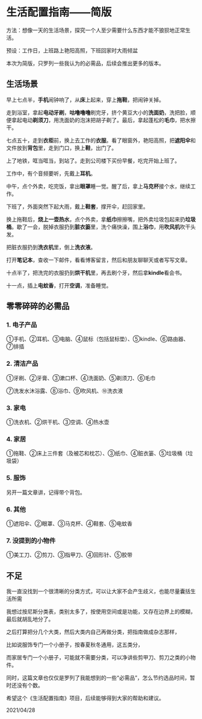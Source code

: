 # 生活配置指南——简版

方法：想像一天的生活场景，探究一个人至少需要什么东西才能不狼狈地正常生活。

预设：工作日，上班路上艳阳高照，下班回家时大雨倾盆

本次为简版，只罗列一些我认为的必需品，后续会推出更多的版本。

## 生活场景

早上七点半，**手机**闹钟响了，从**床**上起来，穿上**拖鞋**，把闹钟关掉。

走到浴室，拿起**电动牙刷**，**咕噜噜噜**刷完牙，挤个黄豆大小的**洗面奶**，洗把脸，顺便拿起电动**剃须刀**，用洗面奶的泡沫把胡子剃了。最后，拿起蓬松的**毛巾**，把水擦干。

七点五十，走到**衣柜**前，换上去工作的**衣服**。看了眼窗外，艳阳高照，把**遮阳伞**和文件放到**背包**里，走到门口，换上**鞋**，出门了。

上了地铁，哐当哐当，到站了。走到公司楼下买份早餐，吃完开始上班了。

工作中，有个音频要听，先戴上**耳机**。

中午，点个外卖，吃完饭，拿出**眼罩**睡一觉。醒了后，拿上**马克杯**接个水，继续工作。

下班了，外面突然下起大雨，戴上**鞋套**，撑开伞，赶回家里。

换上拖鞋后，**烧上一壶热水**，点个外卖，拿**纸巾**擦擦嘴，把外卖垃圾包起来扔**垃圾桶**。歇了一会，脱掉衣服扔到**脏衣篓**里，洗个痛快澡，围上**浴巾**，用**吹风机**吹干头发。

把脏衣服扔到**洗衣机**里，倒上**洗衣液**。

打开**笔记本**，查收一下邮件，看看博客留言，然后和朋友聊聊天或者写写文章。

十点半了，把洗完的衣服扔到**烘干机**里，再去刷个牙，然后拿**kindle**看会书。

十一点，插上**电蚊香**，打开**空调**，准备睡觉。

## 零零碎碎的必需品

### 1. 电子产品

   ①手机、②耳机、③电脑、④鼠标（包括鼠标垫）、⑤kindle、⑥路由器、⑦排插

### 2. 清洁产品

   ①牙刷、②牙膏、③漱口杯、④洗面奶、⑤剃须刀、⑥毛巾

   ⑦洗发水沐浴露、⑧浴巾、⑨吹风机、⑩洗衣液

### 3. 家电

   ①洗衣机、②烘干机、③空调、④热水壶

### 4. 家居

   ①拖鞋、②床上三件套（及被芯和枕芯）、③纸巾、④脏衣篓、⑤垃圾桶（垃圾袋）

### 5. 服饰

   另开一篇文章讲，记得带个背包。

### 6. 其他

   ①遮阳伞、②眼罩、③马克杯、④鞋套、⑤电蚊香

### 7. 没提到的小物件

①美工刀、②剪刀、③指甲刀、④回形针、⑤胶带

## 不足

我一直没找到一个很清晰的分类方式，可以让大家不会产生歧义，也能尽量囊括生活所需

我想过按尼斯分类表，类别太多了，按使用空间或是功能，又存在边界上的模糊，最后就胡乱地分了。

之后打算把分几个大类，然后大类内自己再做分类，把指南做成杂志那样，

比如说服饰专门一个小册子，按春夏秋冬通用，这五类分，

而家居专门一个小册子，可能就不需要分类，可以净讲些剪甲刀、剪刀之类的小物件。

同时，这篇文章也仅仅是罗列了我能想到的一些“必需品”，怎么节约选品时间，暂时还没有个数。

希望这个《生活配置指南》项目，后续能够得到大家的帮助和建议。



2021/04/28
